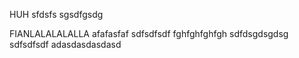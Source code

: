 HUH
sfdsfs
sgsdfgsdg


FIANLALALALALLA
afafasfaf
sdfsdfsdf
fghfghfghfgh
sdfdsgdsgdsg
sdfsdfsdf
adasdasdasdasd
